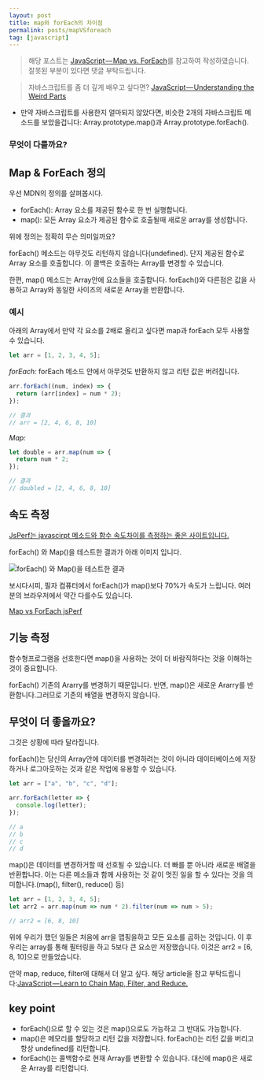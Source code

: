 ```yaml
---
layout: post
title: map와 forEach의 차이점
permalink: posts/mapVSforeach
tag: [javascript]
---
```


> 해당 포스트는 [JavaScript — Map vs. ForEach](https://codeburst.io/javascript-map-vs-foreach-f38111822c0f)를 참고하여 작성하였습니다. 잘못된 부분이 있다면 댓글 부탁드립니다.

> 자바스크립트를 좀 더 깊게 배우고 싶다면? [JavaScript — Understanding the Weird Parts](https://codeburst.io/javascript-understanding-the-weird-parts-d1d0e7061ebf)

- 만약 자바스크립트를 사용한지 얼마되지 않았다면, 비슷한 2개의 자바스크립트 메소드를 보았을겁니다: Array.prototype.map()과 Array.prototype.forEach().

### 무엇이 다를까요?

## Map & ForEach 정의

우선 MDN의 정의를 살펴봅시다.

- forEach(): Array 요소를 제공된 함수로 한 번 실행합니다.
- map(): 모든 Array 요소가 제공된 함수로 호출될때 새로운 array를 생성합니다.

위에 정의는 정확히 무슨 의미일까요?

forEach() 메소드는 아무것도 리턴하지 않습니다(undefined). 단지 제공된 함수로 Array 요소를 호출합니다. 이 콜백은 호출하는 Array를 변경할 수 있습니다.

한편, map() 메소드는 Array안에 요소들을 호출합니다. forEach()와 다른점은 값을 사용하고 Array와 동일한 사이즈의 새로운 Array을 반환합니다.

### 예시

아래의 Array에서 만약 각 요소를 2배로 올리고 싶다면 map과 forEach 모두 사용할 수 있습니다.

```javascript
let arr = [1, 2, 3, 4, 5];
```

_forEach:_
forEach 메소드 안에서 아무것도 반환하지 않고 리턴 값은 버려집니다.

```javascript
arr.forEach((num, index) => {
  return (arr[index] = num * 2);
});

// 결과
// arr = [2, 4, 6, 8, 10]
```

_Map:_

```javascript
let double = arr.map(num => {
  return num * 2;
});

// 결과
// doubled = [2, 4, 6, 8, 10]
```

## 속도 측정

[JsPerf는 javascirpt 메소드와 함수 속도차이를 측정하는 좋은 사이트입니다.](https://jsperf.com/)

forEach() 와 Map()을 테스트한 결과가 아래 이미지 입니다.

![forEach() 와 Map()을 테스트한 결과](https://cdn-images-1.medium.com/max/1600/1*aVOlJ0l02ymgVrQ8axIBrQ.png)

보시다시피, 필자 컴퓨터에서 forEach()가 map()보다 70%가 속도가 느립니다. 여러분의 브라우저에서 약간 다를수도 있습니다.

[Map vs ForEach jsPerf](https://jsperf.com/map-vs-foreach-speed-test)

## 기능 측정

함수형프로그램을 선호한다면 map()을 사용하는 것이 더 바람직하다는 것을 이해하는 것이 중요합니다.

forEach() 기존의 Ararry를 변경하기 때문입니다. 반면, map()은 새로운 Ararry를 반환합니다.그러므로 기존의 배열을 변경하지 않습니다.

## 무엇이 더 좋을까요?

그것은 상황에 따라 달라집니다.

forEach()는 당신의 Array안에 데이터를 변경하려는 것이 아니라 데이터베이스에 저장하거나 로그아웃하는 것과 같은 작업에 유용할 수 있습니다.

```javascript
let arr = ["a", "b", "c", "d"];

arr.forEach(letter => {
  console.log(letter);
});

// a
// b
// c
// d
```

map()은 데이터를 변경하거할 때 선호될 수 있습니다. 더 빠를 뿐 아니라 새로운 배열을 반환합니다. 이는 다른 메소들과 함께 사용하는 것 같이 멋진 일을 할 수 있다는 것을 의미합니다.(map(), filter(), reduce() 등)

```javascript
let arr = [1, 2, 3, 4, 5];
let arr2 = arr.map(num => num * 2).filter(num => num > 5);

// arr2 = [6, 8, 10]
```

위에 우리가 했던 일들은 처음에 arr을 맵핑을하고 모든 요소를 곱하는 것입니다. 이 후 우리는 array를 통해 필터링을 하고 5보다 큰 요소만 저장했습니다. 이것은 arr2 = [6, 8, 10]으로 만들었습니다.

만약 map, reduce, filter에 대해서 더 알고 싶다. 해당 article을 참고 부탁드립니다:[JavaScript — Learn to Chain Map, Filter, and Reduce.](https://codeburst.io/javascript-learn-to-chain-map-filter-and-reduce-acd2d0562cd4)

## key point

- forEach()으로 할 수 있는 것은 map()으로도 가능하고 그 반대도 가능합니다.
- map()은 메모리를 할당하고 리턴 값을 저장합니다. forEach()는 리턴 값을 버리고 항상 undefined를 리턴합니다.
- forEach()는 콜백함수로 현재 Array를 변환할 수 있습니다. 대신에 map()은 새로운 Array를 리턴합니다.
